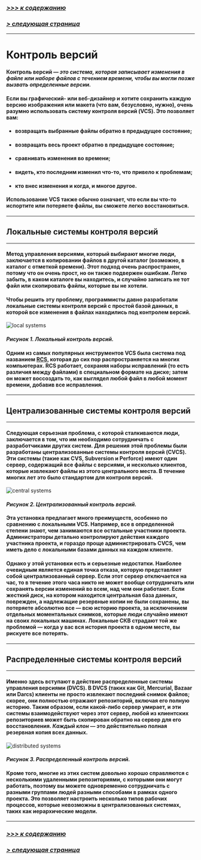 ### [*>>> к содержанию*](./readme.md)
### [*> следующая страница*](./git_what_is_it.md)

---

<h1> <b>Контроль версий</b> </h1>

#### **Контроль версий** — *это система, которая записывает изменения в файле или наборе файлов с течением времени, чтобы вы могли позже вызвать определенные версии.* 
#### Если вы графический- или веб-дизайнер и хотите сохранить каждую версию изображения или макета (что вам, безусловно, нужно), очень разумно использовать систему контроля версий (VCS). Это позволяет вам:
- #### возвращать выбранные файлы обратно в предыдущее состояние; 
- #### возвращать весь проект обратно в предыдущее состояние; 
- #### сравнивать изменения во времени;
- #### видеть, кто последним изменил что-то, что привело к проблемам; 
- #### кто внес изменения и когда, и многое другое. 

#### Использование VCS также обычно означает, что если вы что-то испортите или потеряете файлы, вы сможете легко восстановиться.

***

## **Локальные системы контроля версий**

---

#### Метод управления версиями, который выбирают многие люди, заключается в копировании файлов в другой каталог (возможно, в каталог с отметкой времени). Этот подход очень распространен, потому что он очень прост, но он также подвержен ошибкам. Легко забыть, в каком каталоге вы находитесь, и случайно записать не тот файл или скопировать файлы, которые вы не хотели.
#### Чтобы решить эту проблему, программисты давно разработали локальные системы контроля версий с простой базой данных, в которой все изменения в файлах находились под контролем версий.

![local systems](https://git-scm.com/book/en/v2/images/local.png)

#### *Рисунок 1. Локальный контроль версий.*

#### Одним из самых популярных инструментов VCS была система под названием [RCS](https://www.gnu.org/software/rcs/), которая до сих пор распространяется на многих компьютерах. RCS работает, сохраняя наборы исправлений (то есть различия между файлами) в специальном формате на диске; затем он может воссоздать то, как выглядел любой файл в любой момент времени, добавив все исправления.

---

## **Централизованные системы контроля версий**

---

#### Следующая серьезная проблема, с которой сталкиваются люди, заключается в том, что им необходимо сотрудничать с разработчиками других систем. Для решения этой проблемы были разработаны централизованные системы контроля версий (CVCS). Эти системы (такие как CVS, Subversion и Perforce) имеют один сервер, содержащий все файлы с версиями, и несколько клиентов, которые извлекают файлы из этого центрального места. В течение многих лет это было стандартом для контроля версий.

![central systems](https://git-scm.com/book/en/v2/images/centralized.png)

#### *Рисунок 2. Централизованный контроль версий.*

#### Эта установка предлагает много преимуществ, особенно по сравнению с локальными VCS. Например, все в определенной степени знают, чем занимаются все остальные участники проекта. Администраторы детально контролируют действия каждого участника проекта, и гораздо проще администрировать CVCS, чем иметь дело с локальными базами данных на каждом клиенте.

#### Однако у этой установки есть и серьезные недостатки. Наиболее очевидным является единая точка отказа, которую представляет собой централизованный сервер. Если этот сервер отключается на час, то в течение этого часа никто не может вообще сотрудничать или сохранять версии изменений во всем, над чем они работают. Если жесткий диск, на котором находится центральная база данных, поврежден, а надлежащие резервные копии не были сохранены, вы потеряете абсолютно все — всю историю проекта, за исключением отдельных моментальных снимков, которые люди случайно имеют на своих локальных машинах. Локальные СКВ страдают той же проблемой — когда у вас вся история проекта в одном месте, **вы рискуете все потерять**.

---

## **Распределенные системы контроля версий**

---

#### Именно здесь вступают в действие распределенные системы управления версиями (DVCS). В DVCS (таких как Git, Mercurial, Bazaar или Darcs) клиенты не просто извлекают последний снимок файлов; скорее, они полностью отражают репозиторий, включая его полную историю. Таким образом, если какой-либо сервер умирает, и эти системы взаимодействуют через этот сервер, любой из клиентских репозиториев может быть скопирован обратно на сервер для его восстановления. *Каждый клон* — это действительно **полная резервная копия всех данных**.

![distributed systems](https://git-scm.com/book/en/v2/images/distributed.png)

#### *Рисунок 3. Распределенный контроль версий.*

#### Кроме того, многие из этих систем довольно хорошо справляются с несколькими удаленными репозиториями, с которыми они могут работать, поэтому вы можете одновременно сотрудничать с разными группами людей разными способами в рамках одного проекта. Это позволяет настроить несколько типов рабочих процессов, которые невозможны в централизованных системах, таких как иерархические модели.

---

### [*>>> к содержанию*](./readme.md)
### [*> следующая страница*](./git_what_is_it.md)